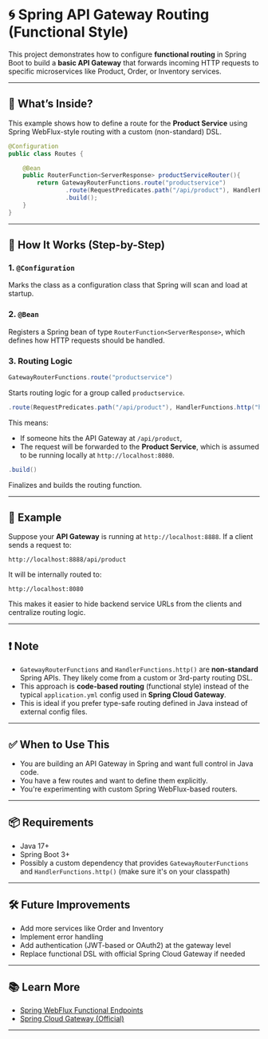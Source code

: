 
# 🌀 Spring API Gateway Routing (Functional Style)

This project demonstrates how to configure **functional routing** in Spring Boot to build a **basic API Gateway** that forwards incoming HTTP requests to specific microservices like Product, Order, or Inventory services.

---

## 📁 What’s Inside?

This example shows how to define a route for the **Product Service** using Spring WebFlux-style routing with a custom (non-standard) DSL.

```java
@Configuration
public class Routes {

    @Bean
    public RouterFunction<ServerResponse> productServiceRouter(){
        return GatewayRouterFunctions.route("productservice")
                .route(RequestPredicates.path("/api/product"), HandlerFunctions.http("http://localhost:8080"))
                .build();
    }
}
````

---

## 🧠 How It Works (Step-by-Step)

### 1. `@Configuration`

Marks the class as a configuration class that Spring will scan and load at startup.

### 2. `@Bean`

Registers a Spring bean of type `RouterFunction<ServerResponse>`, which defines how HTTP requests should be handled.

### 3. Routing Logic

```java
GatewayRouterFunctions.route("productservice")
```

Starts routing logic for a group called `productservice`.

```java
.route(RequestPredicates.path("/api/product"), HandlerFunctions.http("http://localhost:8080"))
```

This means:

* If someone hits the API Gateway at `/api/product`,
* The request will be forwarded to the **Product Service**, which is assumed to be running locally at `http://localhost:8080`.

```java
.build()
```

Finalizes and builds the routing function.

---

## 🚀 Example

Suppose your **API Gateway** is running at `http://localhost:8888`. If a client sends a request to:

```
http://localhost:8888/api/product
```

It will be internally routed to:

```
http://localhost:8080
```

This makes it easier to hide backend service URLs from the clients and centralize routing logic.

---

## ❗ Note

* `GatewayRouterFunctions` and `HandlerFunctions.http()` are **non-standard** Spring APIs. They likely come from a custom or 3rd-party routing DSL.
* This approach is **code-based routing** (functional style) instead of the typical `application.yml` config used in **Spring Cloud Gateway**.
* This is ideal if you prefer type-safe routing defined in Java instead of external config files.

---

## ✅ When to Use This

* You are building an API Gateway in Spring and want full control in Java code.
* You have a few routes and want to define them explicitly.
* You're experimenting with custom Spring WebFlux-based routers.

---

## 📦 Requirements

* Java 17+
* Spring Boot 3+
* Possibly a custom dependency that provides `GatewayRouterFunctions` and `HandlerFunctions.http()` (make sure it's on your classpath)

---

## 🛠 Future Improvements

* Add more services like Order and Inventory
* Implement error handling
* Add authentication (JWT-based or OAuth2) at the gateway level
* Replace functional DSL with official Spring Cloud Gateway if needed

---

## 📚 Learn More

* [Spring WebFlux Functional Endpoints](https://docs.spring.io/spring-framework/reference/web/webflux/fn.html)
* [Spring Cloud Gateway (Official)](https://spring.io/projects/spring-cloud-gateway)

---
